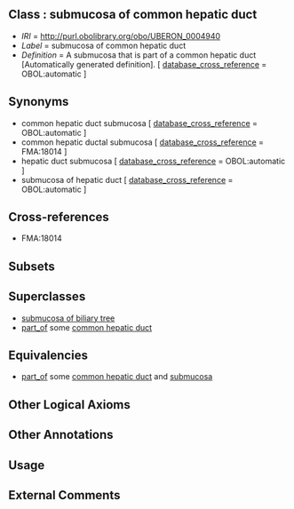 
## Class : submucosa of common hepatic duct

 * *IRI* = http://purl.obolibrary.org/obo/UBERON_0004940
 * *Label* = submucosa of common hepatic duct
 * *Definition* = A submucosa that is part of a common hepatic duct [Automatically generated definition]. [ [database_cross_reference](../../ef/oboInOwl#hasDbXref.md) = OBOL:automatic ]

## Synonyms

 * common hepatic duct submucosa [ [database_cross_reference](../../ef/oboInOwl#hasDbXref.md) = OBOL:automatic ]
 * common hepatic ductal submucosa [ [database_cross_reference](../../ef/oboInOwl#hasDbXref.md) = FMA:18014 ]
 * hepatic duct submucosa [ [database_cross_reference](../../ef/oboInOwl#hasDbXref.md) = OBOL:automatic ]
 * submucosa of hepatic duct [ [database_cross_reference](../../ef/oboInOwl#hasDbXref.md) = OBOL:automatic ]

## Cross-references

 * FMA:18014

## Subsets


## Superclasses

 * [submucosa of biliary tree](../../UBERON/38/UBERON_0004938.md)
 * [part_of](../../BFO/50/BFO_0000050.md) some [common hepatic duct](../../UBERON/75/UBERON_0001175.md)

## Equivalencies

 * [part_of](../../BFO/50/BFO_0000050.md) some [common hepatic duct](../../UBERON/75/UBERON_0001175.md) and [submucosa](../../UBERON/09/UBERON_0000009.md)

## Other Logical Axioms


## Other Annotations


## Usage


## External Comments

